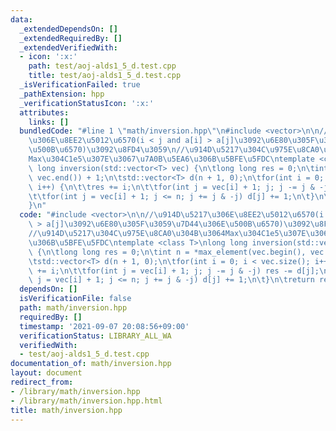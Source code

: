```yaml
---
data:
  _extendedDependsOn: []
  _extendedRequiredBy: []
  _extendedVerifiedWith:
  - icon: ':x:'
    path: test/aoj-alds1_5_d.test.cpp
    title: test/aoj-alds1_5_d.test.cpp
  _isVerificationFailed: true
  _pathExtension: hpp
  _verificationStatusIcon: ':x:'
  attributes:
    links: []
  bundledCode: "#line 1 \"math/inversion.hpp\"\n#include <vector>\n\n//\u914D\u5217\
    \u306E\u8EE2\u5012\u6570(i < j and a[i] > a[j]\u3092\u6E80\u305F\u3059\u7D44\u306E\
    \u500B\u6570)\u3092\u8FD4\u3059\n//\u914D\u5217\u304C\u975E\u8CA0\u304B\u3064\
    Max\u304C1e5\u307E\u3067\u7A0B\u5EA6\u306B\u5BFE\u5FDC\ntemplate <class T>\nlong\
    \ long inversion(std::vector<T> vec) {\n\tlong long res = 0;\n\tint n = *max_element(vec.begin(),\
    \ vec.end()) + 1;\n\tstd::vector<T> d(n + 1, 0);\n\tfor(int i = 0; i < vec.size();\
    \ i++) {\n\t\tres += i;\n\t\tfor(int j = vec[i] + 1; j; j -= j & -j) res -= d[j];\n\
    \t\tfor(int j = vec[i] + 1; j <= n; j += j & -j) d[j] += 1;\n\t}\n\treturn res;\n\
    }\n"
  code: "#include <vector>\n\n//\u914D\u5217\u306E\u8EE2\u5012\u6570(i < j and a[i]\
    \ > a[j]\u3092\u6E80\u305F\u3059\u7D44\u306E\u500B\u6570)\u3092\u8FD4\u3059\n\
    //\u914D\u5217\u304C\u975E\u8CA0\u304B\u3064Max\u304C1e5\u307E\u3067\u7A0B\u5EA6\
    \u306B\u5BFE\u5FDC\ntemplate <class T>\nlong long inversion(std::vector<T> vec)\
    \ {\n\tlong long res = 0;\n\tint n = *max_element(vec.begin(), vec.end()) + 1;\n\
    \tstd::vector<T> d(n + 1, 0);\n\tfor(int i = 0; i < vec.size(); i++) {\n\t\tres\
    \ += i;\n\t\tfor(int j = vec[i] + 1; j; j -= j & -j) res -= d[j];\n\t\tfor(int\
    \ j = vec[i] + 1; j <= n; j += j & -j) d[j] += 1;\n\t}\n\treturn res;\n}\n"
  dependsOn: []
  isVerificationFile: false
  path: math/inversion.hpp
  requiredBy: []
  timestamp: '2021-09-07 20:08:56+09:00'
  verificationStatus: LIBRARY_ALL_WA
  verifiedWith:
  - test/aoj-alds1_5_d.test.cpp
documentation_of: math/inversion.hpp
layout: document
redirect_from:
- /library/math/inversion.hpp
- /library/math/inversion.hpp.html
title: math/inversion.hpp
---
```

